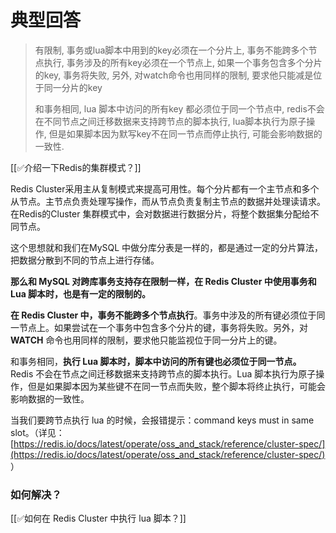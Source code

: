 # 典型回答

> 有限制, 事务或lua脚本中用到的key必须在一个分片上, 事务不能跨多个节点执行, 事务涉及的所有key必须在一个节点上, 如果一个事务包含多个分片的key, 事务将失败, 另外, 对watch命令也用同样的限制, 要求他只能减是位于同一分片的key
> 
> 和事务相同, lua 脚本中访问的所有key 都必须位于同一个节点中, redis不会在不同节点之间迁移数据来支持跨节点的脚本执行, lua脚本执行为原子操作, 但是如果脚本因为默写key不在同一节点而停止执行, 可能会影响数据的一致性.

[[✅介绍一下Redis的集群模式？]]



Redis Cluster采用主从复制模式来提高可用性。每个分片都有一个主节点和多个从节点。主节点负责处理写操作，而从节点负责复制主节点的数据并处理读请求。在Redis的Cluster 集群模式中，会对数据进行数据分片，将整个数据集分配给不同节点。



这个思想就和我们在MySQL 中做分库分表是一样的，都是通过一定的分片算法，把数据分散到不同的节点上进行存储。



**那么和 MySQL 对跨库事务支持存在限制一样，在 Redis Cluster 中使用事务和 Lua 脚本时，也是有一定的限制的。**



**在 Redis Cluster 中，事务不能跨多个节点执行**。事务中涉及的所有键必须位于同一节点上。如果尝试在一个事务中包含多个分片的键，事务将失败。另外，对 **WATCH** 命令也用同样的限制，要求他只能监视位于同一分片上的键。



和事务相同，**执行 Lua 脚本时，脚本中访问的所有键也必须位于同一节点。** Redis 不会在节点之间迁移数据来支持跨节点的脚本执行。Lua 脚本执行为原子操作，但是如果脚本因为某些键不在同一节点而失败，整个脚本将终止执行，可能会影响数据的一致性。



当我们要跨节点执行 lua 的时候，会报错提示：command keys must in same slot。（详见：[https://redis.io/docs/latest/operate/oss_and_stack/reference/cluster-spec/](https://redis.io/docs/latest/operate/oss_and_stack/reference/cluster-spec/) ）



### 如何解决？


[[✅如何在 Redis Cluster 中执行 lua 脚本？]]

